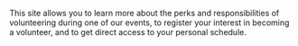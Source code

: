 This site allows you to learn more about the perks and responsibilities of volunteering during one
of our events, to register your interest in becoming a volunteer, and to get direct access to your
personal schedule.
